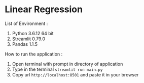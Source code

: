 # Linear Regression

List of Environment :
1. Python 3.6.12 64 bit
2. Streamlit 0.79.0
3. Pandas 1.1.5

How to run the application :
1. Open terminal with prompt in directory of application
2. Type in the terminal 
   ``` streamlit run main.py ```
3. Copy url ``` http://localhost:8501 ``` and paste it in your browser
